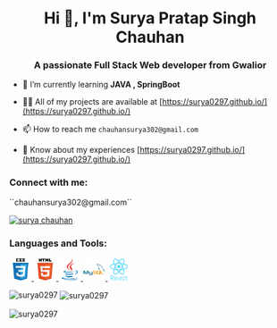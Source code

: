 <h1 align="center">Hi 👋, I'm Surya Pratap Singh Chauhan</h1>
<h3 align="center">A passionate Full Stack Web developer from Gwalior</h3>

- 🌱 I’m currently learning **JAVA , SpringBoot**

- 👨‍💻 All of my projects are available at [https://surya0297.github.io/](https://surya0297.github.io/)

- 📫 How to reach me `chauhansurya302@gmail.com`

- 📄 Know about my experiences [https://surya0297.github.io/](https://surya0297.github.io/)

<h3 align="left">Connect with me:</h3> ``chauhansurya302@gmail.com``
<p align="left">
<a href="https://linkedin.com/in/surya chauhan" target="blank"><img align="center" src="https://raw.githubusercontent.com/rahuldkjain/github-profile-readme-generator/master/src/images/icons/Social/linked-in-alt.svg" alt="surya chauhan" height="30" width="40" /></a>
</p>

<h3 align="left">Languages and Tools:</h3>
<p align="left"> <a href="https://www.w3schools.com/css/" target="_blank" rel="noreferrer"> <img src="https://raw.githubusercontent.com/devicons/devicon/master/icons/css3/css3-original-wordmark.svg" alt="css3" width="40" height="40"/> </a> <a href="https://www.w3.org/html/" target="_blank" rel="noreferrer"> <img src="https://raw.githubusercontent.com/devicons/devicon/master/icons/html5/html5-original-wordmark.svg" alt="html5" width="40" height="40"/> </a> <a href="https://www.java.com" target="_blank" rel="noreferrer"> <img src="https://raw.githubusercontent.com/devicons/devicon/master/icons/java/java-original.svg" alt="java" width="40" height="40"/> </a> <a href="https://www.mysql.com/" target="_blank" rel="noreferrer"> <img src="https://raw.githubusercontent.com/devicons/devicon/master/icons/mysql/mysql-original-wordmark.svg" alt="mysql" width="40" height="40"/> </a> <a href="https://reactjs.org/" target="_blank" rel="noreferrer"> <img src="https://raw.githubusercontent.com/devicons/devicon/master/icons/react/react-original-wordmark.svg" alt="react" width="40" height="40"/> </a> </p>

<p><img align="left" src="https://github-readme-stats.vercel.app/api/top-langs?username=surya0297&show_icons=true&locale=en&layout=compact" alt="surya0297" /></p>

<p>&nbsp;<img align="center" src="https://github-readme-stats.vercel.app/api?username=surya0297&show_icons=true&locale=en" alt="surya0297" /></p>

<p><img align="center" src="https://github-readme-streak-stats.herokuapp.com/?user=surya0297&" alt="surya0297" /></p>


